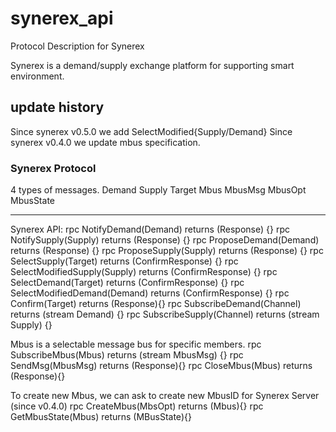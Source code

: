 # synerex_api
Protocol Description for Synerex

Synerex is a demand/supply exchange platform for supporting smart environment.

## update history
Since synerex v0.5.0 we add SelectModified{Supply/Demand}
Since synerex v0.4.0 we update mbus specification.


### Synerex Protocol

 4 types of messages.
    Demand
    Supply
    Target
    Mbus
       MbusMsg
       MbusOpt
       MbusState

---
Synerex API:
    rpc NotifyDemand(Demand) returns (Response) {}
    rpc NotifySupply(Supply) returns (Response) {}
    rpc ProposeDemand(Demand) returns (Response) {}
    rpc ProposeSupply(Supply) returns (Response) {}
    rpc SelectSupply(Target) returns (ConfirmResponse) {}
    rpc SelectModifiedSupply(Supply) returns (ConfirmResponse) {}
    rpc SelectDemand(Target) returns (ConfirmResponse) {}
    rpc SelectModifiedDemand(Demand) returns (ConfirmResponse) {}
    rpc Confirm(Target) returns (Response){}
    rpc SubscribeDemand(Channel) returns (stream Demand) {}
    rpc SubscribeSupply(Channel) returns (stream Supply) {}

Mbus is a selectable message bus for specific members.
    rpc SubscribeMbus(Mbus) returns (stream MbusMsg) {}
    rpc SendMsg(MbusMsg) returns (Response){}
    rpc CloseMbus(Mbus) returns (Response){}

To create new Mbus, we can ask to create new MbusID for Synerex Server
(since v0.4.0)
    rpc CreateMbus(MbsOpt) returns (Mbus){}
    rpc GetMbusState(Mbus) returns (MBusState){}

